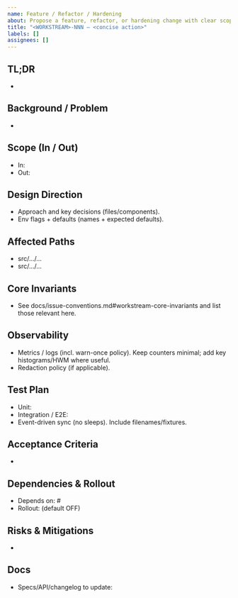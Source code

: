 ```yaml
---
name: Feature / Refactor / Hardening
about: Propose a feature, refactor, or hardening change with clear scope and invariants
title: "<WORKSTREAM>-NNN — <concise action>"
labels: []
assignees: []
---
```


<!--
Source of truth for structure & invariants:
  docs/issue-conventions.md
Source of truth for typing policy and stubs:
  docs/typing-guidelines.md
Use this skeleton and link to the conventions doc instead of duplicating guidance here.
Fill every section concisely; prefer bullets; add labels (type, touches, risk, rollout:flagged).
-->

## TL;DR
- 

## Background / Problem
- 

## Scope (In / Out)
- In:
- Out:

## Design Direction
- Approach and key decisions (files/components).
- Env flags + defaults (names + expected defaults).

## Affected Paths
- src/.../...
- src/.../...

## Core Invariants
- See docs/issue-conventions.md#workstream-core-invariants and list those relevant here.

## Observability
- Metrics / logs (incl. warn-once policy). Keep counters minimal; add key histograms/HWM where useful.
- Redaction policy (if applicable).

## Test Plan
- Unit:
- Integration / E2E:
- Event-driven sync (no sleeps). Include filenames/fixtures.

## Acceptance Criteria
- 

## Dependencies & Rollout
- Depends on: #
- Rollout: <flag name> (default OFF)

## Risks & Mitigations
- 

## Docs
- Specs/API/changelog to update:
